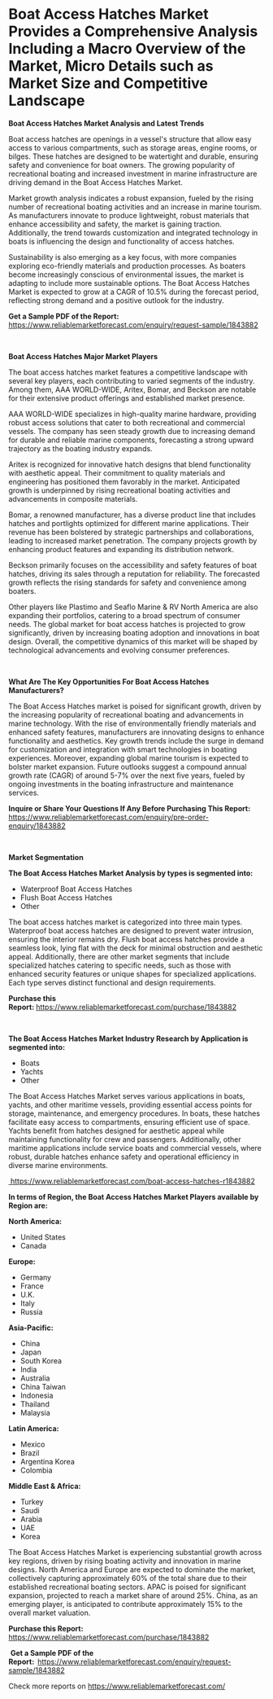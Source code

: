 <p><h1>Boat Access Hatches Market Provides a Comprehensive Analysis Including a Macro Overview of the Market, Micro Details such as Market Size and Competitive Landscape</h1></p><p><strong>Boat Access Hatches Market Analysis and Latest Trends</strong></p>
<p><p>Boat access hatches are openings in a vessel's structure that allow easy access to various compartments, such as storage areas, engine rooms, or bilges. These hatches are designed to be watertight and durable, ensuring safety and convenience for boat owners. The growing popularity of recreational boating and increased investment in marine infrastructure are driving demand in the Boat Access Hatches Market.</p><p>Market growth analysis indicates a robust expansion, fueled by the rising number of recreational boating activities and an increase in marine tourism. As manufacturers innovate to produce lightweight, robust materials that enhance accessibility and safety, the market is gaining traction. Additionally, the trend towards customization and integrated technology in boats is influencing the design and functionality of access hatches.</p><p>Sustainability is also emerging as a key focus, with more companies exploring eco-friendly materials and production processes. As boaters become increasingly conscious of environmental issues, the market is adapting to include more sustainable options. The Boat Access Hatches Market is expected to grow at a CAGR of 10.5% during the forecast period, reflecting strong demand and a positive outlook for the industry.</p></p>
<p><strong>Get a Sample PDF of the Report:&nbsp;</strong> <a href="https://www.reliablemarketforecast.com/enquiry/request-sample/1843882?utm_campaign=2485&utm_medium=2&utm_source=Github&utm_content=ia&utm_term=18022025&utm_id=boat-access-hatches">https://www.reliablemarketforecast.com/enquiry/request-sample/1843882</a></p>
<p>&nbsp;</p>
<p><strong>Boat Access Hatches Major Market Players</strong></p>
<p><p>The boat access hatches market features a competitive landscape with several key players, each contributing to varied segments of the industry. Among them, AAA WORLD-WIDE, Aritex, Bomar, and Beckson are notable for their extensive product offerings and established market presence.</p><p>AAA WORLD-WIDE specializes in high-quality marine hardware, providing robust access solutions that cater to both recreational and commercial vessels. The company has seen steady growth due to increasing demand for durable and reliable marine components, forecasting a strong upward trajectory as the boating industry expands.</p><p>Aritex is recognized for innovative hatch designs that blend functionality with aesthetic appeal. Their commitment to quality materials and engineering has positioned them favorably in the market. Anticipated growth is underpinned by rising recreational boating activities and advancements in composite materials.</p><p>Bomar, a renowned manufacturer, has a diverse product line that includes hatches and portlights optimized for different marine applications. Their revenue has been bolstered by strategic partnerships and collaborations, leading to increased market penetration. The company projects growth by enhancing product features and expanding its distribution network.</p><p>Beckson primarily focuses on the accessibility and safety features of boat hatches, driving its sales through a reputation for reliability. The forecasted growth reflects the rising standards for safety and convenience among boaters.</p><p>Other players like Plastimo and Seaflo Marine & RV North America are also expanding their portfolios, catering to a broad spectrum of consumer needs. The global market for boat access hatches is projected to grow significantly, driven by increasing boating adoption and innovations in boat design. Overall, the competitive dynamics of this market will be shaped by technological advancements and evolving consumer preferences.</p></p>
<p>&nbsp;</p>
<p><strong>What Are The Key Opportunities For Boat Access Hatches Manufacturers?</strong></p>
<p><p>The Boat Access Hatches market is poised for significant growth, driven by the increasing popularity of recreational boating and advancements in marine technology. With the rise of environmentally friendly materials and enhanced safety features, manufacturers are innovating designs to enhance functionality and aesthetics. Key growth trends include the surge in demand for customization and integration with smart technologies in boating experiences. Moreover, expanding global marine tourism is expected to bolster market expansion. Future outlooks suggest a compound annual growth rate (CAGR) of around 5-7% over the next five years, fueled by ongoing investments in the boating infrastructure and maintenance services.</p></p>
<p><strong>Inquire or Share Your Questions If Any Before Purchasing This Report:</strong> <a href="https://www.reliablemarketforecast.com/enquiry/pre-order-enquiry/1843882?utm_campaign=2485&utm_medium=2&utm_source=Github&utm_content=ia&utm_term=18022025&utm_id=boat-access-hatches">https://www.reliablemarketforecast.com/enquiry/pre-order-enquiry/1843882</a></p>
<p>&nbsp;</p>
<p><strong>Market Segmentation</strong></p>
<p><strong>The Boat Access Hatches Market Analysis by types is segmented into:</strong></p>
<p><ul><li>Waterproof Boat Access Hatches</li><li>Flush Boat Access Hatches</li><li>Other</li></ul></p>
<p><p>The boat access hatches market is categorized into three main types. Waterproof boat access hatches are designed to prevent water intrusion, ensuring the interior remains dry. Flush boat access hatches provide a seamless look, lying flat with the deck for minimal obstruction and aesthetic appeal. Additionally, there are other market segments that include specialized hatches catering to specific needs, such as those with enhanced security features or unique shapes for specialized applications. Each type serves distinct functional and design requirements.</p></p>
<p><strong>Purchase this Report:&nbsp;</strong><a href="https://www.reliablemarketforecast.com/purchase/1843882?utm_campaign=2485&utm_medium=2&utm_source=Github&utm_content=ia&utm_term=18022025&utm_id=boat-access-hatches">https://www.reliablemarketforecast.com/purchase/1843882</a></p>
<p>&nbsp;</p>
<p><strong>The Boat Access Hatches Market Industry Research by Application is segmented into:</strong></p>
<p><ul><li>Boats</li><li>Yachts</li><li>Other</li></ul></p>
<p><p>The Boat Access Hatches Market serves various applications in boats, yachts, and other maritime vessels, providing essential access points for storage, maintenance, and emergency procedures. In boats, these hatches facilitate easy access to compartments, ensuring efficient use of space. Yachts benefit from hatches designed for aesthetic appeal while maintaining functionality for crew and passengers. Additionally, other maritime applications include service boats and commercial vessels, where robust, durable hatches enhance safety and operational efficiency in diverse marine environments.</p></p>
<p><a href="https://www.reliablemarketforecast.com/boat-access-hatches-r1843882?utm_campaign=2485&utm_medium=2&utm_source=Github&utm_content=ia&utm_term=18022025&utm_id=boat-access-hatches">&nbsp;https://www.reliablemarketforecast.com/boat-access-hatches-r1843882</a></p>
<p><strong>In terms of Region, the Boat Access Hatches Market Players available by Region are:</strong></p>
<p>
    <p> <strong> North America: </strong>
        <ul>
            <li>United States</li>
            <li>Canada</li>
        </ul>
        </p> 
    <p> <strong> Europe: </strong>
        <ul>
            <li>Germany</li>
            <li>France</li>
            <li>U.K.</li>
            <li>Italy</li>
            <li>Russia</li>
        </ul>
        </p> 
    <p> <strong> Asia-Pacific: </strong>
        <ul>
            <li>China</li>
            <li>Japan</li>
            <li>South Korea</li>
            <li>India</li>
            <li>Australia</li>
            <li>China Taiwan</li>
            <li>Indonesia</li>
            <li>Thailand</li>
            <li>Malaysia</li>
        </ul>
        </p> 
    <p> <strong> Latin America: </strong>
        <ul>
            <li>Mexico</li>
            <li>Brazil</li>
            <li>Argentina Korea</li>
            <li>Colombia</li>
        </ul>
        </p> 
    <p> <strong> Middle East & Africa: </strong>
        <ul>
            <li>Turkey</li>
            <li>Saudi</li>
            <li>Arabia</li>
            <li>UAE</li>
            <li>Korea</li>
        </ul>
    </p>
    </p>
<p><p>The Boat Access Hatches Market is experiencing substantial growth across key regions, driven by rising boating activity and innovation in marine designs. North America and Europe are expected to dominate the market, collectively capturing approximately 60% of the total share due to their established recreational boating sectors. APAC is poised for significant expansion, projected to reach a market share of around 25%. China, as an emerging player, is anticipated to contribute approximately 15% to the overall market valuation.</p></p>
<p><strong>Purchase this Report: </strong><a href="https://www.reliablemarketforecast.com/purchase/1843882?utm_campaign=2485&utm_medium=2&utm_source=Github&utm_content=ia&utm_term=18022025&utm_id=boat-access-hatches">https://www.reliablemarketforecast.com/purchase/1843882</a></p>
<p>&nbsp;<strong>Get a Sample PDF of the Report:&nbsp;&nbsp;</strong><a href="https://www.reliablemarketforecast.com/enquiry/request-sample/1843882?utm_campaign=2485&utm_medium=2&utm_source=Github&utm_content=ia&utm_term=18022025&utm_id=boat-access-hatches">https://www.reliablemarketforecast.com/enquiry/request-sample/1843882</a></p>
<p><strong></strong></p>
<p>Check more reports on <a href="https://www.reliablemarketforecast.com/?utm_campaign=2485&utm_medium=2&utm_source=Github&utm_content=ia&utm_term=18022025&utm_id=boat-access-hatches">https://www.reliablemarketforecast.com/</a></p>